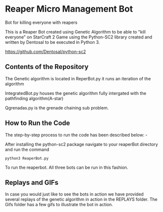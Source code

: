 # Reaper Micro Management Bot
Bot for killing everyone with reapers

This is a Reaper Bot created using Genetic Algorithm to be able to "kill everyone" on StarCraft 2 Game using the Python-SC2 library created and written by Dentosal to be executed in Python 3. 

https://github.com/Dentosal/python-sc2

## Contents of the Repository ##

The Genetic algorithm is located in ReperBot.py it runs an iteration of the algorithm

IntegratedBot.py houses the genetic algorithm fully intergated with the pathfinding algorithm(A-star)

Qgrenadas.py is the grenade chaining sub problem. 

## How to Run the Code

The step-by-step process to run the code has been described below: -

After installing the python-sc2 package navigate to your reaperBot directory and run the command
```
python3 ReaperBot.py
```
To run the reaperbot. All three bots can be run in this fashion.

## Replays and GIFs

In case you would just like to see the bots in action we have provided several replays of the genetic algorithm in action in the REPLAYS folder. The Gifs folder has a few gifs to illustrate the bot in action.
